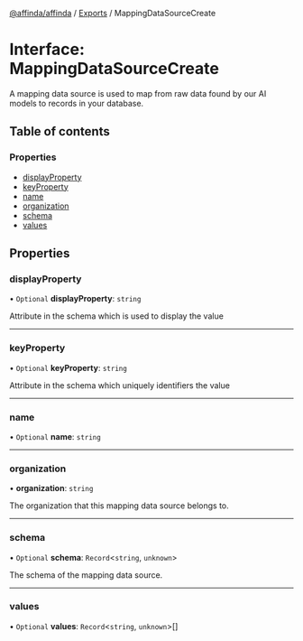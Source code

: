 [@affinda/affinda](../README.md) / [Exports](../modules.md) / MappingDataSourceCreate

# Interface: MappingDataSourceCreate

A mapping data source is used to map from raw data found by our AI models to records in your database.

## Table of contents

### Properties

- [displayProperty](MappingDataSourceCreate.md#displayproperty)
- [keyProperty](MappingDataSourceCreate.md#keyproperty)
- [name](MappingDataSourceCreate.md#name)
- [organization](MappingDataSourceCreate.md#organization)
- [schema](MappingDataSourceCreate.md#schema)
- [values](MappingDataSourceCreate.md#values)

## Properties

### displayProperty

• `Optional` **displayProperty**: `string`

Attribute in the schema which is used to display the value

___

### keyProperty

• `Optional` **keyProperty**: `string`

Attribute in the schema which uniquely identifiers the value

___

### name

• `Optional` **name**: `string`

___

### organization

• **organization**: `string`

The organization that this mapping data source belongs to.

___

### schema

• `Optional` **schema**: `Record`\<`string`, `unknown`\>

The schema of the mapping data source.

___

### values

• `Optional` **values**: `Record`\<`string`, `unknown`\>[]
